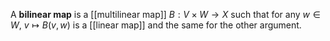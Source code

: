 A **bilinear map** is a [[multilinear map]] $B: V \times W \to X$ such that for any $w \in W$, $v \mapsto B(v, w)$ is a [[linear map]] and the same for the other argument.